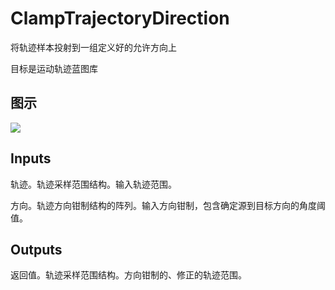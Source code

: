 # ClampTrajectoryDirection

将轨迹样本投射到一组定义好的允许方向上

目标是运动轨迹蓝图库

## 图示

![]($-20221218-20073077.png)

## Inputs

轨迹。轨迹采样范围结构。输入轨迹范围。

方向。轨迹方向钳制结构的阵列。输入方向钳制，包含确定源到目标方向的角度阈值。  

## Outputs

返回值。轨迹采样范围结构。方向钳制的、修正的轨迹范围。
